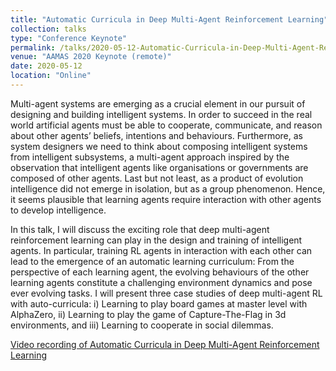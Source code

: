 ```yaml
---
title: "Automatic Curricula in Deep Multi-Agent Reinforcement Learning"
collection: talks
type: "Conference Keynote"
permalink: /talks/2020-05-12-Automatic-Curricula-in-Deep-Multi-Agent-Reinforcement-Learning
venue: "AAMAS 2020 Keynote (remote)"
date: 2020-05-12
location: "Online"
---
```

Multi-agent systems are emerging as a crucial element in our pursuit of designing and building intelligent systems. In order to succeed in the real world artificial agents must be able to cooperate, communicate, and reason about other agents’ beliefs, intentions and behaviours. Furthermore, as system designers we need to think about composing intelligent systems from intelligent subsystems, a multi-agent approach inspired by the observation that intelligent agents like organisations or governments are composed of other agents. Last but not least, as a product of evolution intelligence did not emerge in isolation, but as a group phenomenon. Hence, it seems plausible that learning agents require interaction with other agents to develop intelligence.

In this talk, I will discuss the exciting role that deep multi-agent reinforcement learning can play in the design and training of intelligent agents. In particular, training RL agents in interaction with each other can lead to the emergence of an automatic learning curriculum: From the perspective of each learning agent, the evolving behaviours of the other learning agents constitute a challenging environment dynamics and pose ever evolving tasks. I will present three case studies of deep multi-agent RL with auto-curricula: i) Learning to play board games at master level with AlphaZero, ii) Learning to play the game of Capture-The-Flag in 3d environments, and iii) Learning to cooperate in social dilemmas.

[Video recording of Automatic Curricula in Deep Multi-Agent Reinforcement Learning](https://underline.io/lecture/63-automatic-curricula-in-deep-multi-agent-reinforcement-learning)
